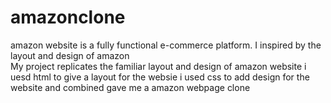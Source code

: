 # amazonclone 
amazon website is a fully functional e-commerce platform. I inspired by the layout and design of amazon  
My project replicates the familiar layout and design of amazon website 
i uesd html to give a layout for the websie 
i used css to add design for the website and combined gave me a amazon webpage clone 
